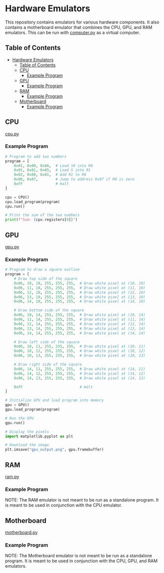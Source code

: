 # Hardware Emulators
This repository contains emulators for various hardware components. It also contains a motherboard emulator that combines the CPU, GPU, and RAM emulators. This can be run with [computer.py](computer.py) as a virtual computer.

## Table of Contents
- [Hardware Emulators](#hardware-emulators)
  - [Table of Contents](#table-of-contents)
  - [CPU](#cpu)
    - [Example Program](#example-program)
  - [GPU](#gpu)
    - [Example Program](#example-program-1)
  - [RAM](#ram)
    - [Example Program](#example-program-2)
  - [Motherboard](#motherboard)
    - [Example Program](#example-program-3)

## CPU
[cpu.py](cpu.py)
### Example Program
```python
# Program to add two numbers
program = [
    0x01, 0x00, 0x0A,  # Load 10 into R0
    0x01, 0x01, 0x05,  # Load 5 into R1
    0x02, 0x00, 0x01,  # Add R1 to R0
    0x0D, 0x07,        # Jump to address 0x07 if R0 is zero
    0xFF               # Halt
]

cpu = CPU()
cpu.load_program(program)
cpu.run()

# Print the sum of the two numbers
print(f"Sum: {cpu.registers[0]}")
```

## GPU
[gpu.py](gpu.py)
### Example Program
```python
# Program to draw a square outline
program = [
    # Draw top side of the square
    0x06, 10, 10, 255, 255, 255,  # Draw white pixel at (10, 10)
    0x06, 11, 10, 255, 255, 255,  # Draw white pixel at (11, 10)
    0x06, 12, 10, 255, 255, 255,  # Draw white pixel at (12, 10)
    0x06, 13, 10, 255, 255, 255,  # Draw white pixel at (13, 10)
    0x06, 14, 10, 255, 255, 255,  # Draw white pixel at (14, 10)

    # Draw bottom side of the square
    0x06, 10, 14, 255, 255, 255,  # Draw white pixel at (10, 14)
    0x06, 11, 14, 255, 255, 255,  # Draw white pixel at (11, 14)
    0x06, 12, 14, 255, 255, 255,  # Draw white pixel at (12, 14)
    0x06, 13, 14, 255, 255, 255,  # Draw white pixel at (13, 14)
    0x06, 14, 14, 255, 255, 255,  # Draw white pixel at (14, 14)

    # Draw left side of the square
    0x06, 10, 11, 255, 255, 255,  # Draw white pixel at (10, 11)
    0x06, 10, 12, 255, 255, 255,  # Draw white pixel at (10, 12)
    0x06, 10, 13, 255, 255, 255,  # Draw white pixel at (10, 13)

    # Draw right side of the square
    0x06, 14, 11, 255, 255, 255,  # Draw white pixel at (14, 11)
    0x06, 14, 12, 255, 255, 255,  # Draw white pixel at (14, 12)
    0x06, 14, 13, 255, 255, 255,  # Draw white pixel at (14, 13)

    0xFF                          # Halt
]

# Initialize GPU and load program into memory
gpu = GPU()
gpu.load_program(program)

# Run the GPU
gpu.run()

# Display the pixels
import matplotlib.pyplot as plt

# Download the image
plt.imsave("gpu_output.png", gpu.framebuffer)
```

## RAM
[ram.py](ram.py)
### Example Program
NOTE: The RAM emulator is not meant to be run as a standalone program. It is meant to be used in conjunction with the CPU emulator.

## Motherboard
[motherboard.py](motherboard.py)

### Example Program
NOTE: The Motherboard emulator is not meant to be run as a standalone program. It is meant to be used in conjunction with the CPU, GPU, and RAM emulators.
